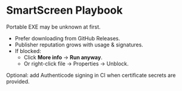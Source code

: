 # SmartScreen Playbook

Portable EXE may be unknown at first.
- Prefer downloading from GitHub Releases.
- Publisher reputation grows with usage & signatures.
- If blocked:
  - Click **More info** → **Run anyway**.
  - Or right-click file → Properties → Unblock.

Optional: add Authenticode signing in CI when certificate secrets are provided.
